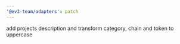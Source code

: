 ```yaml
---
'@ev3-team/adapters': patch
---
```


add projects description and transform category, chain and token to uppercase
